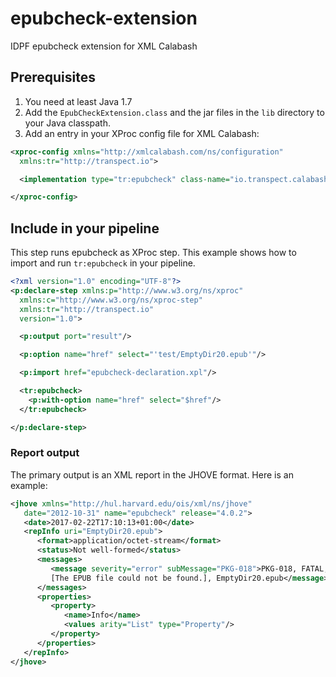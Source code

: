 # epubcheck-extension
IDPF epubcheck extension for XML Calabash

## Prerequisites

1. You need at least Java 1.7
2. Add the `EpubCheckExtension.class` and the jar files in the `lib` directory to your Java classpath.
3. Add an entry in your XProc config file for XML Calabash:

```xml
<xproc-config xmlns="http://xmlcalabash.com/ns/configuration"
  xmlns:tr="http://transpect.io">

  <implementation type="tr:epubcheck" class-name="io.transpect.calabash.extensions.EpubCheckExtension"/>

</xproc-config>
```

## Include in your pipeline

This step runs epubcheck as XProc step. This example shows how to import and run `tr:epubcheck` in your pipeline.

```xml
<?xml version="1.0" encoding="UTF-8"?>
<p:declare-step xmlns:p="http://www.w3.org/ns/xproc"
  xmlns:c="http://www.w3.org/ns/xproc-step"
  xmlns:tr="http://transpect.io"
  version="1.0">

  <p:output port="result"/>

  <p:option name="href" select="'test/EmptyDir20.epub'"/>

  <p:import href="epubcheck-declaration.xpl"/>

  <tr:epubcheck>
    <p:with-option name="href" select="$href"/>
  </tr:epubcheck>

</p:declare-step>
```

### Report output

The primary output is an XML report in the JHOVE format. Here is an example:

```xml
<jhove xmlns="http://hul.harvard.edu/ois/xml/ns/jhove" 
   date="2012-10-31" name="epubcheck" release="4.0.2">
   <date>2017-02-22T17:10:13+01:00</date>
   <repInfo uri="EmptyDir20.epub">
      <format>application/octet-stream</format>
      <status>Not well-formed</status>
      <messages>
         <message severity="error" subMessage="PKG-018">PKG-018, FATAL, 
         [The EPUB file could not be found.], EmptyDir20.epub</message>
      </messages>
      <properties>
         <property>
            <name>Info</name>
            <values arity="List" type="Property"/>
         </property>
      </properties>
   </repInfo>
</jhove>
```

